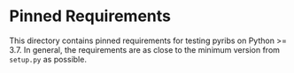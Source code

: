 # Pinned Requirements

This directory contains pinned requirements for testing pyribs on Python >= 3.7.
In general, the requirements are as close to the minimum version from `setup.py`
as possible.
